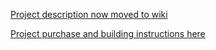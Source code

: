 [Project description now moved to wiki](https://github.com/kenneth558/plant_resistance_primary_perception/wiki)

[Project purchase and building instructions here](https://github.com/kenneth558/plant_resistance_primary_perception/tree/Free/Where%20to%20find%20everything%20for%20making%20your%20own%20GWAAMC%20device)

